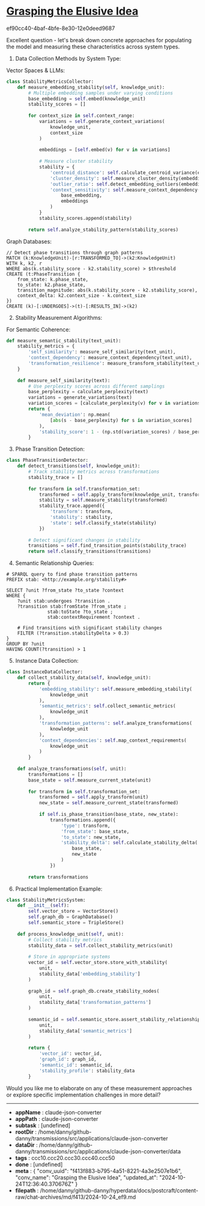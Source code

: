# [Grasping the Elusive Idea](https://claude.ai/chat/f413f883-b795-4a51-8221-4a3e2507e1b6)

ef90cc40-4baf-4bfe-8e30-12e0deed9687

 Excellent question - let's break down concrete approaches for populating the model and measuring these characteristics across system types.

1. Data Collection Methods by System Type:

Vector Spaces & LLMs:
```python
class StabilityMetricsCollector:
    def measure_embedding_stability(self, knowledge_unit):
        # Multiple embedding samples under varying conditions
        base_embedding = self.embed(knowledge_unit)
        stability_scores = []
        
        for context_size in self.context_range:
            variations = self.generate_context_variations(
                knowledge_unit, 
                context_size
            )
            
            embeddings = [self.embed(v) for v in variations]
            
            # Measure cluster stability
            stability = {
                'centroid_distance': self.calculate_centroid_variance(embeddings),
                'cluster_density': self.measure_cluster_density(embeddings),
                'outlier_ratio': self.detect_embedding_outliers(embeddings),
                'context_sensitivity': self.measure_context_dependency(
                    base_embedding,
                    embeddings
                )
            }
            stability_scores.append(stability)
            
        return self.analyze_stability_pattern(stability_scores)
```

Graph Databases:
```cypher
// Detect phase transitions through graph patterns
MATCH (k:KnowledgeUnit)-[r:TRANSFORMED_TO]->(k2:KnowledgeUnit)
WITH k, k2, r
WHERE abs(k.stability_score - k2.stability_score) > $threshold
CREATE (t:PhaseTransition {
    from_state: k.phase_state,
    to_state: k2.phase_state,
    transition_magnitude: abs(k.stability_score - k2.stability_score),
    context_delta: k2.context_size - k.context_size
})
CREATE (k)-[:UNDERGOES]->(t)-[:RESULTS_IN]->(k2)
```

2. Stability Measurement Algorithms:

For Semantic Coherence:
```python
def measure_semantic_stability(text_unit):
    stability_metrics = {
        'self_similarity': measure_self_similarity(text_unit),
        'context_dependency': measure_context_dependency(text_unit),
        'transformation_resilience': measure_transform_stability(text_unit)
    }
    
    def measure_self_similarity(text):
        # Use perplexity scores across different samplings
        base_perplexity = calculate_perplexity(text)
        variations = generate_variations(text)
        variation_scores = [calculate_perplexity(v) for v in variations]
        return {
            'mean_deviation': np.mean(
                [abs(s - base_perplexity) for s in variation_scores]
            ),
            'stability_score': 1 - (np.std(variation_scores) / base_perplexity)
        }
```

3. Phase Transition Detection:

```python
class PhaseTransitionDetector:
    def detect_transitions(self, knowledge_unit):
        # Track stability metrics across transformations
        stability_trace = []
        
        for transform in self.transformation_set:
            transformed = self.apply_transform(knowledge_unit, transform)
            stability = self.measure_stability(transformed)
            stability_trace.append({
                'transform': transform,
                'stability': stability,
                'state': self.classify_state(stability)
            })
        
        # Detect significant changes in stability
        transitions = self.find_transition_points(stability_trace)
        return self.classify_transitions(transitions)
```

4. Semantic Relationship Queries:

```sparql
# SPARQL query to find phase transition patterns
PREFIX stab: <http://example.org/stability#>

SELECT ?unit ?from_state ?to_state ?context
WHERE {
    ?unit stab:undergoes ?transition .
    ?transition stab:fromState ?from_state ;
               stab:toState ?to_state ;
               stab:contextRequirement ?context .
    
    # Find transitions with significant stability changes
    FILTER (?transition.stabilityDelta > 0.3)
}
GROUP BY ?unit
HAVING COUNT(?transition) > 1
```

5. Instance Data Collection:

```python
class InstanceDataCollector:
    def collect_stability_data(self, knowledge_unit):
        return {
            'embedding_stability': self.measure_embedding_stability(
                knowledge_unit
            ),
            'semantic_metrics': self.collect_semantic_metrics(
                knowledge_unit
            ),
            'transformation_patterns': self.analyze_transformations(
                knowledge_unit
            ),
            'context_dependencies': self.map_context_requirements(
                knowledge_unit
            )
        }
    
    def analyze_transformations(self, unit):
        transformations = []
        base_state = self.measure_current_state(unit)
        
        for transform in self.transformation_set:
            transformed = self.apply_transform(unit)
            new_state = self.measure_current_state(transformed)
            
            if self.is_phase_transition(base_state, new_state):
                transformations.append({
                    'type': transform,
                    'from_state': base_state,
                    'to_state': new_state,
                    'stability_delta': self.calculate_stability_delta(
                        base_state, 
                        new_state
                    )
                })
        
        return transformations
```

6. Practical Implementation Example:

```python
class StabilityMetricsSystem:
    def __init__(self):
        self.vector_store = VectorStore()
        self.graph_db = GraphDatabase()
        self.semantic_store = TripleStore()
        
    def process_knowledge_unit(self, unit):
        # Collect stability metrics
        stability_data = self.collect_stability_metrics(unit)
        
        # Store in appropriate systems
        vector_id = self.vector_store.store_with_stability(
            unit, 
            stability_data['embedding_stability']
        )
        
        graph_id = self.graph_db.create_stability_nodes(
            unit, 
            stability_data['transformation_patterns']
        )
        
        semantic_id = self.semantic_store.assert_stability_relationships(
            unit, 
            stability_data['semantic_metrics']
        )
        
        return {
            'vector_id': vector_id,
            'graph_id': graph_id,
            'semantic_id': semantic_id,
            'stability_profile': stability_data
        }
```

Would you like me to elaborate on any of these measurement approaches or explore specific implementation challenges in more detail?

---

* **appName** : claude-json-converter
* **appPath** : claude-json-converter
* **subtask** : [undefined]
* **rootDir** : /home/danny/github-danny/transmissions/src/applications/claude-json-converter
* **dataDir** : /home/danny/github-danny/transmissions/src/applications/claude-json-converter/data
* **tags** : ccc10.ccc20.ccc30.ccc40.ccc50
* **done** : [undefined]
* **meta** : {
  "conv_uuid": "f413f883-b795-4a51-8221-4a3e2507e1b6",
  "conv_name": "Grasping the Elusive Idea",
  "updated_at": "2024-10-24T12:36:40.370676Z"
}
* **filepath** : /home/danny/github-danny/hyperdata/docs/postcraft/content-raw/chat-archives/md/f413/2024-10-24_ef9.md